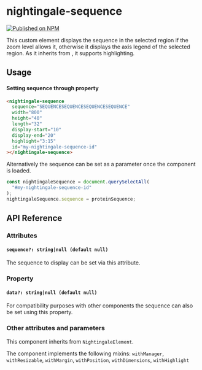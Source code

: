 # nightingale-sequence

[![Published on NPM](https://img.shields.io/npm/v/nightingale-sequence.svg)](https://www.npmjs.com/package/nightingale-sequence)

This custom element displays the sequence in the selected region if the zoom level allows it, otherwise it displays the axis legend of the selected region. As it inherits from <nightingale-zoomable>, it supports highlighting.

## Usage

#### Setting sequence through property

```html
<nightingale-sequence
  sequence="SEQUENCESEQUENCESEQUENCESEQUENCE"
  width="800"
  height="40"
  length="32"
  display-start="10"
  display-end="20"
  highlight="3:15"
  id="my-nightingale-sequence-id"
></nightingale-sequence>
```

Alternatively the sequence can be set as a parameter once the component is loaded.

```javascript
const nightingaleSequence = document.querySelectAll(
  "#my-nightingale-sequence-id"
);
nightingaleSequence.sequence = proteinSequence;
```

## API Reference

### Attributes

#### `sequence?: string|null (default null)`

The sequence to display can be set via this attribute.

### Property

#### `data?: string|null (default null)`

For compatibility purposes with other components the sequence can also be set using this property.

### Other attributes and parameters

This component inherits from `NightingaleElement`.

The component implements the following mixins: `withManager`, `withResizable`, `withMargin`, `withPosition`, `withDimensions`, `withHighlight`
